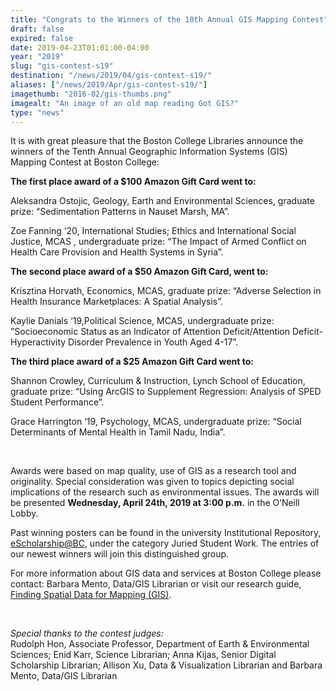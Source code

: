 ```yaml
---
title: "Congrats to the Winners of the 10th Annual GIS Mapping Contest"
draft: false
expired: false
date: 2019-04-23T01:01:00-04:00
year: "2019"
slug: "gis-contest-s19"
destination: "/news/2019/04/gis-contest-s19/"
aliases: ["/news/2019/Apr/gis-contest-s19/"]
imagethumb: "2016-02/gis-thumbs.png"
imagealt: "An image of an old map reading Got GIS?"
type: "news"
---
```



It is with great pleasure that the Boston College Libraries announce the winners of the Tenth Annual Geographic Information Systems (GIS) Mapping Contest at Boston College:

<strong>The first place award of a $100 Amazon Gift Card went to:</strong><br/>

Aleksandra Ostojic, Geology, Earth and Environmental Sciences, graduate prize: “Sedimentation Patterns in Nauset Marsh, MA”.

Zoe Fanning ‘20, International Studies; Ethics and International Social Justice, MCAS , undergraduate prize: “The Impact of Armed Conflict on Health Care Provision and Health Systems in Syria”.

<strong>The second place award of a $50 Amazon Gift Card, went to:</strong><br/>

Krisztina Horvath, Economics, MCAS, graduate prize: “Adverse Selection in Health Insurance Marketplaces: A Spatial Analysis”.

Kaylie Danials ‘19,Political Science, MCAS, undergraduate prize: ”Socioeconomic Status as an Indicator of Attention Deficit/Attention Deficit-Hyperactivity Disorder Prevalence in Youth Aged 4-17”.


<strong>The third place award of a $25 Amazon Gift Card went to:</strong><br/>

Shannon Crowley, Curriculum & Instruction, Lynch School of Education, graduate prize: “Using ArcGIS to Supplement Regression: Analysis of SPED Student Performance”.

Grace Harrington ‘19, Psychology, MCAS,  undergraduate prize: “Social Determinants of Mental Health in Tamil Nadu, India”.

<br />

Awards were based on map quality, use of GIS as a research tool and originality.  Special consideration was given to topics depicting social implications of the research such as environmental issues. The awards will be presented <strong>Wednesday, April 24th, 2019 at 3:00 p.m.</strong> in the O’Neill Lobby.

Past winning posters can be found in the university Institutional Repository,  <a href="https://dlib.bc.edu/">eScholarship@BC</a>, under the category Juried Student Work. The entries of our newest winners will join this distinguished group.  

For more information about GIS data and services at Boston College please contact: Barbara Mento, Data/GIS Librarian or visit our research guide, <a href="http://libguides.bc.edu/gis">Finding Spatial Data for Mapping (GIS)</a>.

<br />

<em>Special thanks to the contest judges:</em><br/> 
Rudolph Hon, Associate Professor, Department of Earth & Environmental Sciences; Enid Karr,  Science Librarian; Anna Kijas, Senior Digital Scholarship Librarian; Allison Xu, Data & Visualization Librarian and Barbara Mento, Data/GIS Librarian
 

